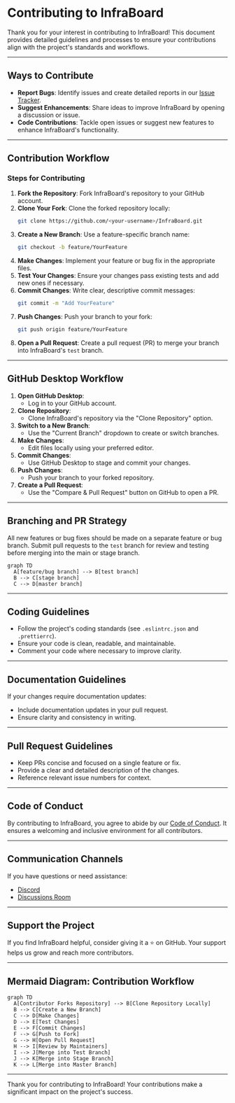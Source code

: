 # **Contributing to InfraBoard**

Thank you for your interest in contributing to InfraBoard! This document provides detailed guidelines and processes to ensure your contributions align with the project's standards and workflows.

---

## **Ways to Contribute**

- **Report Bugs**: Identify issues and create detailed reports in our [Issue Tracker](https://github.com/xerocodee/InfraBoard/issues).
- **Suggest Enhancements**: Share ideas to improve InfraBoard by opening a discussion or issue.
- **Code Contributions**: Tackle open issues or suggest new features to enhance InfraBoard's functionality.

---

## **Contribution Workflow**

### **Steps for Contributing**

1. **Fork the Repository**: Fork InfraBoard's repository to your GitHub account.
2. **Clone Your Fork**: Clone the forked repository locally:
   ```bash
   git clone https://github.com/<your-username>/InfraBoard.git
   ```
3. **Create a New Branch**: Use a feature-specific branch name:
   ```bash
   git checkout -b feature/YourFeature
   ```
4. **Make Changes**: Implement your feature or bug fix in the appropriate files.
5. **Test Your Changes**: Ensure your changes pass existing tests and add new ones if necessary.
6. **Commit Changes**: Write clear, descriptive commit messages:
   ```bash
   git commit -m "Add YourFeature"
   ```
7. **Push Changes**: Push your branch to your fork:
   ```bash
   git push origin feature/YourFeature
   ```
8. **Open a Pull Request**: Create a pull request (PR) to merge your branch into InfraBoard's `test` branch.

---

## **GitHub Desktop Workflow**

1. **Open GitHub Desktop**:
   - Log in to your GitHub account.
2. **Clone Repository**:
   - Clone InfraBoard's repository via the "Clone Repository" option.
3. **Switch to a New Branch**:
   - Use the "Current Branch" dropdown to create or switch branches.
4. **Make Changes**:
   - Edit files locally using your preferred editor.
5. **Commit Changes**:
   - Use GitHub Desktop to stage and commit your changes.
6. **Push Changes**:
   - Push your branch to your forked repository.
7. **Create a Pull Request**:
   - Use the "Compare & Pull Request" button on GitHub to open a PR.

---

## **Branching and PR Strategy**

All new features or bug fixes should be made on a separate feature or bug branch. Submit pull requests to the `test` branch for review and testing before merging into the main or stage branch.

```mermaid
graph TD
  A[feature/bug branch] --> B[test branch]
  B --> C[stage branch]
  C --> D[master branch]
```

---

## **Coding Guidelines**

- Follow the project's coding standards (see `.eslintrc.json` and `.prettierrc`).
- Ensure your code is clean, readable, and maintainable.
- Comment your code where necessary to improve clarity.

---

## **Documentation Guidelines**

If your changes require documentation updates:
- Include documentation updates in your pull request.
- Ensure clarity and consistency in writing.

---

## **Pull Request Guidelines**

- Keep PRs concise and focused on a single feature or fix.
- Provide a clear and detailed description of the changes.
- Reference relevant issue numbers for context.

---

## **Code of Conduct**

By contributing to InfraBoard, you agree to abide by our [Code of Conduct](./CODE_OF_CONDUCT.md). It ensures a welcoming and inclusive environment for all contributors.

---

## **Communication Channels**

If you have questions or need assistance:
- [Discord](https://discord.gg/nmRb3fsTgu)
- [Discussions Room](https://github.com/xerocodee/InfraBoard/discussions)

---

## **Support the Project**

If you find InfraBoard helpful, consider giving it a ⭐️ on GitHub. Your support helps us grow and reach more contributors.

---

## **Mermaid Diagram: Contribution Workflow**

```mermaid
graph TD
  A[Contributor Forks Repository] --> B[Clone Repository Locally]
  B --> C[Create a New Branch]
  C --> D[Make Changes]
  D --> E[Test Changes]
  E --> F[Commit Changes]
  F --> G[Push to Fork]
  G --> H[Open Pull Request]
  H --> I[Review by Maintainers]
  I --> J[Merge into Test Branch]
  J --> K[Merge into Stage Branch]
  K --> L[Merge into Master Branch]
```

---

Thank you for contributing to InfraBoard! Your contributions make a significant impact on the project's success.